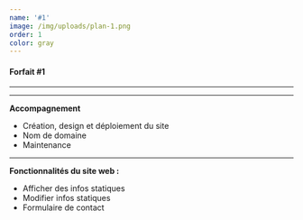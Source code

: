 ```yaml
---
name: '#1'
image: /img/uploads/plan-1.png
order: 1
color: gray
---
```

####  **Forfait #1**

<hr />

<hr />

**Accompagnement**

* Création, design et déploiement du site
* Nom de domaine
* Maintenance

<hr />

**Fonctionnalités du site web :**

* Afficher des infos statiques
* Modifier infos statiques
* Formulaire de contact
